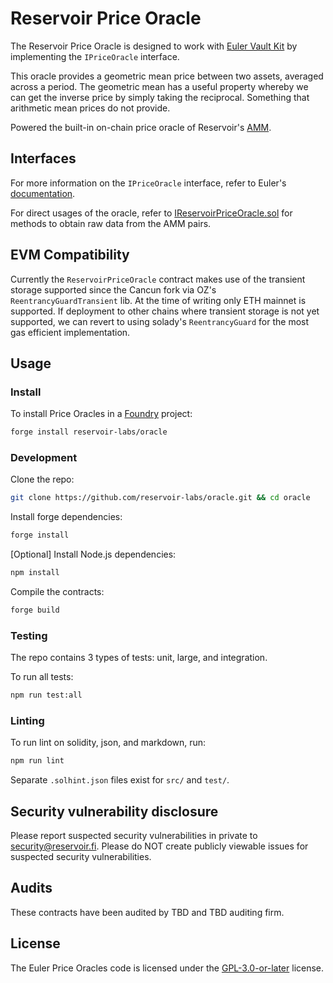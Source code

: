 # Reservoir Price Oracle

The Reservoir Price Oracle is designed to work with
[Euler Vault Kit](https://github.com/euler-xyz/euler-vault-kit) by implementing
the `IPriceOracle` interface.

This oracle provides a geometric mean price between two assets, averaged across
a period. The geometric mean has a useful property whereby we can get the
inverse price by simply taking the reciprocal. Something that arithmetic mean
prices do not provide.

Powered the built-in on-chain price oracle of Reservoir's [AMM](https://github.com/reservoir-labs/amm-core).

## Interfaces

For more information on the `IPriceOracle` interface, refer to Euler's [documentation](https://github.com/euler-xyz/euler-price-oracle?tab=readme-ov-file#ipriceoracle).

For direct usages of the oracle, refer to
[IReservoirPriceOracle.sol](src/interfaces/IReservoirPriceOracle.sol) for
methods to obtain raw data from the AMM pairs.

## EVM Compatibility

Currently the `ReservoirPriceOracle` contract makes use of the transient storage
supported since the Cancun fork via OZ's `ReentrancyGuardTransient` lib.
At the time of writing only ETH mainnet is supported.
If deployment to other chains where transient storage is not yet supported,
we can revert to using solady's `ReentrancyGuard` for the most gas efficient
implementation.

## Usage

### Install

To install Price Oracles in a [Foundry](https://github.com/foundry-rs/foundry) project:

```sh
forge install reservoir-labs/oracle
```

### Development

Clone the repo:

```sh
git clone https://github.com/reservoir-labs/oracle.git && cd oracle
```

Install forge dependencies:

```sh
forge install
```

[Optional] Install Node.js dependencies:

```sh
npm install
```

Compile the contracts:

```sh
forge build
```

### Testing

The repo contains 3 types of tests: unit, large, and integration.

To run all tests:

```sh
npm run test:all
```

### Linting

To run lint on solidity, json, and markdown, run:

```sh
npm run lint
```

Separate `.solhint.json` files exist for `src/` and `test/`.

## Security vulnerability disclosure

Please report suspected security vulnerabilities in private to
[security@reservoir.fi](security@reservoir.fi). Please do NOT create publicly
viewable issues for suspected security vulnerabilities.

## Audits

These contracts have been audited by TBD and TBD auditing firm.

## License

The Euler Price Oracles code is licensed under the [GPL-3.0-or-later](LICENSE) license.
